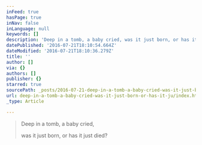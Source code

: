 ```yaml
---
inFeed: true
hasPage: true
inNav: false
inLanguage: null
keywords: []
description: 'Deep in a tomb, a baby cried, was it just born, or has it just died?'
datePublished: '2016-07-21T18:10:54.664Z'
dateModified: '2016-07-21T18:10:36.279Z'
title: ''
author: []
via: {}
authors: []
publisher: {}
starred: true
sourcePath: _posts/2016-07-21-deep-in-a-tomb-a-baby-cried-was-it-just-born-or-has-it-ju.md
url: deep-in-a-tomb-a-baby-cried-was-it-just-born-or-has-it-ju/index.html
_type: Article

---
```

> Deep in a tomb, a baby cried, 
> 
> was it just born, or has it just died?